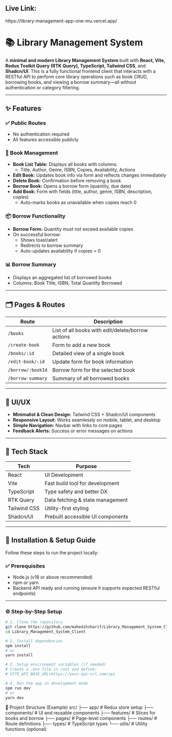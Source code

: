 <h2>Live Link:</h2> https://library-management-app-one-mu.vercel.app/

# 📚 Library Management System

A **minimal and modern Library Management System** built with **React, Vite, Redux Toolkit Query (RTK Query), TypeScript, Tailwind CSS**, and **Shadcn/UI**. This is a fully functional frontend client that interacts with a RESTful API to perform core library operations such as book CRUD, borrowing books, and viewing a borrow summary—all without authentication or category filtering.

---

## ✨ Features

### ✅ Public Routes

- No authentication required
- All features accessible publicly

### 📘 Book Management

- **Book List Table:** Displays all books with columns:
  - Title, Author, Genre, ISBN, Copies, Availability, Actions
- **Edit Book:** Updates book info via form and reflects changes immediately
- **Delete Book:** Confirmation before removing a book
- **Borrow Book:** Opens a borrow form (quantity, due date)
- **Add Book:** Form with fields (title, author, genre, ISBN, description, copies)
  - Auto-marks books as unavailable when copies reach 0

### 📦 Borrow Functionality

- **Borrow Form:** Quantity must not exceed available copies
- On successful borrow:
  - Shows toast/alert
  - Redirects to borrow summary
  - Auto-updates availability if copies = 0

### 📊 Borrow Summary

- Displays an aggregated list of borrowed books
- Columns: Book Title, ISBN, Total Quantity Borrowed

---

## 🗂️ Pages & Routes

| Route             | Description                                       |
| ----------------- | ------------------------------------------------- |
| `/books`          | List of all books with edit/delete/borrow actions |
| `/create-book`    | Form to add a new book                            |
| `/books/:id`      | Detailed view of a single book                    |
| `/edit-book/:id`  | Update form for book information                  |
| `/borrow/:bookId` | Borrow form for the selected book                 |
| `/borrow-summary` | Summary of all borrowed books                     |

---

## 🧩 UI/UX

- **Minimalist & Clean Design:** Tailwind CSS + Shadcn/UI components
- **Responsive Layout:** Works seamlessly on mobile, tablet, and desktop
- **Simple Navigation:** Navbar with links to core pages
- **Feedback Alerts:** Success or error messages on actions

---

## 🧪 Tech Stack

| Tech         | Purpose                           |
| ------------ | --------------------------------- |
| React        | UI Development                    |
| Vite         | Fast build tool for development   |
| TypeScript   | Type safety and better DX         |
| RTK Query    | Data fetching & state management  |
| Tailwind CSS | Utility-first styling             |
| Shadcn/UI    | Prebuilt accessible UI components |

---

## 🚀 Installation & Setup Guide

Follow these steps to run the project locally:

### ✅ Prerequisites

- Node.js (v18 or above recommended)
- npm or yarn
- Backend API ready and running (ensure it supports expected RESTful endpoints)

---

### ⚙️ Step-by-Step Setup

```bash
# 1. Clone the repository
git clone https://github.com/mahedihsharif/Library_Management_System_Client.git
cd Library_Management_System_Client

# 2. Install dependencies
npm install
# or
yarn install

# 3. Setup environment variables (if needed)
# Create a .env file in root and define:
# VITE_API_BASE_URL=https://your-api-url.com/api

# 4. Run the app in development mode
npm run dev
# or
yarn dev
```

📁 Project Structure (Example)
src/
├── app/ # Redux store setup
├── components/ # UI and reusable components
├── features/ # Slices for books and borrow
├── pages/ # Page-level components
├── routes/ # Route definitions
├── types/ # TypeScript types
└── utils/ # Utility functions (optional)
